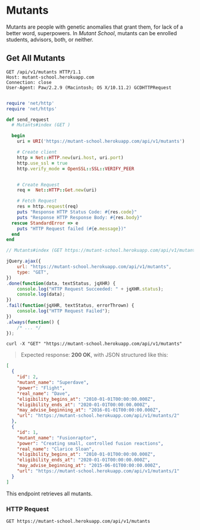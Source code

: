 # Mutants

<aside class="notice">Mutants are people with genetic anomalies that grant them, for lack of a better word, superpowers. In <em>Mutant School</em>, mutants can be enrolled students, advisors, both, or neither.</aside>

## Get All Mutants

```http
GET /api/v1/mutants HTTP/1.1
Host: mutant-school.herokuapp.com
Connection: close
User-Agent: Paw/2.2.9 (Macintosh; OS X/10.11.2) GCDHTTPRequest


```

```ruby
require 'net/http'
require 'net/https'

def send_request
  # Mutants#index (GET )

  begin
    uri = URI('https://mutant-school.herokuapp.com/api/v1/mutants')

    # Create client
    http = Net::HTTP.new(uri.host, uri.port)
    http.use_ssl = true
    http.verify_mode = OpenSSL::SSL::VERIFY_PEER


    # Create Request
    req =  Net::HTTP::Get.new(uri)

    # Fetch Request
    res = http.request(req)
    puts "Response HTTP Status Code: #{res.code}"
    puts "Response HTTP Response Body: #{res.body}"
  rescue StandardError => e
    puts "HTTP Request failed (#{e.message})"
  end
end
```

```javascript
// Mutants#index (GET https://mutant-school.herokuapp.com/api/v1/mutants)

jQuery.ajax({
    url: "https://mutant-school.herokuapp.com/api/v1/mutants",
    type: "GET",
})
.done(function(data, textStatus, jqXHR) {
    console.log("HTTP Request Succeeded: " + jqXHR.status);
    console.log(data);
})
.fail(function(jqXHR, textStatus, errorThrown) {
    console.log("HTTP Request Failed");
})
.always(function() {
    /* ... */
});
```

```shell
curl -X "GET" "https://mutant-school.herokuapp.com/api/v1/mutants"
```

> Expected response: **200 OK**, with JSON structured like this:

```json
[
  {
    "id": 2,
    "mutant_name": "Superdave",
    "power": "Flight",
    "real_name": "Dave",
    "eligibility_begins_at": "2010-01-01T00:00:00.000Z",
    "eligibility_ends_at": "2020-01-01T00:00:00.000Z",
    "may_advise_beginning_at": "2016-01-01T00:00:00.000Z",
    "url": "https://mutant-school.herokuapp.com/api/v1/mutants/2"
  },
  {
    "id": 1,
    "mutant_name": "Fusionraptor",
    "power": "Creating small, controlled fusion reactions",
    "real_name": "Clarice Sloan",
    "eligibility_begins_at": "2010-01-01T00:00:00.000Z",
    "eligibility_ends_at": "2020-01-01T00:00:00.000Z",
    "may_advise_beginning_at": "2015-06-01T00:00:00.000Z",
    "url": "https://mutant-school.herokuapp.com/api/v1/mutants/1"
  }
]
```

This endpoint retrieves all mutants.

### HTTP Request

`GET https://mutant-school.herokuapp.com/api/v1/mutants`
